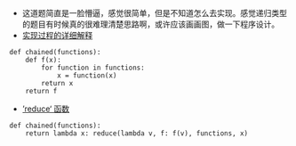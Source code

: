 - 这道题简直是一脸懵逼，感觉很简单，但是不知道怎么去实现。感觉递归类型的题目有时候真的很难理清楚思路啊，或许应该画画图，做一下程序设计。
- [实现过程的详细解释](https://stackoverflow.com/questions/28713934/how-to-implement-unary-function-chainer-using-python)
```
def chained(functions):
    def f(x):
        for function in functions:
            x = function(x)
        return x
    return f
```
- [’reduce‘ 函数](http://www.runoob.com/python/python-func-reduce.html)
```
def chained(functions):
    return lambda x: reduce(lambda v, f: f(v), functions, x)
```
